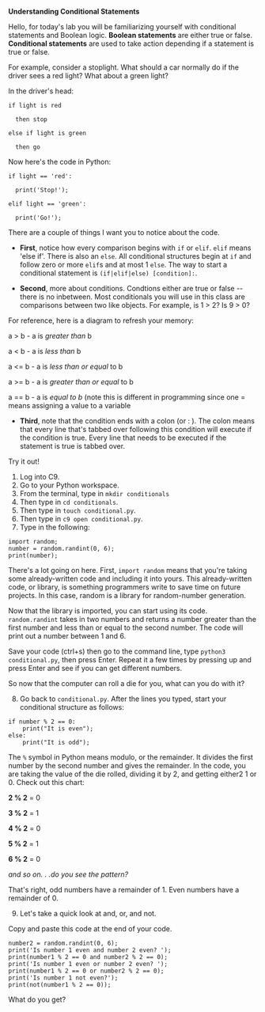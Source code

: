 **Understanding Conditional Statements**

Hello, for today's lab you will be familiarizing yourself with conditional statements and Boolean logic.  **Boolean statements** are either true or false.  **Conditional statements** are used to take action depending if a statement is true or false.

For example, consider a stoplight.  What should a car normally do if the driver sees a red light?  What about a green light?

In the driver's head:
```
if light is red

  then stop
  
else if light is green

  then go
```
Now here's the code in Python:
```
if light == 'red':

  print('Stop!');
  
elif light == 'green':

  print('Go!');
````
There are a couple of things I want you to notice about the code.

* **First**, notice how every comparison begins with `if` or `elif`.  `elif` means 'else if'.  There is also an `else`.  All conditional structures begin at `if` and follow zero or more `elif`s and at most 1 `else`.  The way to start a conditional statement is `(if|elif|else) [condition]:`.

* **Second**, more about conditions.  Condtions either are true or false -- there is no inbetween.  Most conditionals you will use in this class are comparisons between two like objects.  For example, is 1 > 2?  Is 9 > 0?

For reference, here is a diagram to refresh your memory:

a > b - a is *greater than* b

a < b - a is *less than* b

a <= b - a is *less than or equal* to b

a >= b - a is *greater than or equal* to b

a == b - a is *equal to b* (note this is different in programming since one = means assigning a value to a variable

* **Third**, note that the condition ends with a colon (or : ).  The colon means that every line that's tabbed over following this condition will execute if the condition is true.  Every line that needs to be executed if the statement is true is tabbed over.

Try it out!
1.  Log into C9.
2.  Go to your Python workspace.
3.  From the terminal, type in `mkdir conditionals`
4.  Then type in `cd conditionals`.
5.  Then type in `touch conditional.py`.
6.  Then type in `c9 open conditional.py`.
7.  Type in the following:
```
import random;
number = random.randint(0, 6);
print(number);
```

There's a lot going on here.  First, `import random` means that you're taking some already-written code and including it into yours.  This already-written code, or library, is something programmers write to save time on future projects.  In this case, random is a library for random-number generation.

Now that the library is imported, you can start using its code.  `random.randint` takes in two numbers and returns a number greater than the first number and less than or equal to the second number.  The code will print out a number between 1 and 6.

Save your code (ctrl+s) then go to the command line, type `python3 conditional.py`, then press Enter.  Repeat it a few times by pressing up and press Enter and see if you can get different numbers.

So now that the computer can roll a die for you, what can you do with it?

8.  Go back to `conditional.py`.  After the lines you typed, start your conditional structure as follows:
```
if number % 2 == 0:
    print("It is even");
else:
    print("It is odd");
```
The `%` symbol in Python means modulo, or the remainder.  It divides the first number by the second number and gives the remainder.  In the code, you are taking the value of the die rolled, dividing it by 2, and getting either2 1 or 0.  Check out this chart:

**2 % 2** = 0

**3 % 2** = 1

**4 % 2** = 0

**5 % 2** = 1

**6 % 2** = 0

*and so on. . .do you see the pattern?*

That's right, odd numbers have a remainder of 1.  Even numbers have a remainder of 0.

9.  Let's take a quick look at and, or, and not.

Copy and paste this code at the end of your code.
```
number2 = random.randint(0, 6);
print('Is number 1 even and number 2 even? ');
print(number1 % 2 == 0 and number2 % 2 == 0);
print('Is number 1 even or number 2 even? ');
print(number1 % 2 == 0 or number2 % 2 == 0);
print('Is number 1 not even?');
print(not(number1 % 2 == 0));
```

What do you get?  
